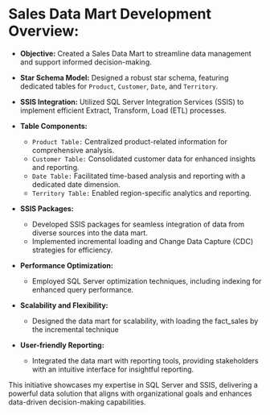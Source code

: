 # Sales Data Mart Development Overview:

- **Objective:** Created a Sales Data Mart to streamline data management and support informed decision-making.

- **Star Schema Model:** Designed a robust star schema, featuring dedicated tables for `Product`, `Customer`, `Date`, and `Territory`.

- **SSIS Integration:** Utilized SQL Server Integration Services (SSIS) to implement efficient Extract, Transform, Load (ETL) processes.

- **Table Components:**
  - `Product Table:` Centralized product-related information for comprehensive analysis.
  - `Customer Table:` Consolidated customer data for enhanced insights and reporting.
  - `Date Table:` Facilitated time-based analysis and reporting with a dedicated date dimension.
  - `Territory Table:` Enabled region-specific analytics and reporting.

- **SSIS Packages:**
  - Developed SSIS packages for seamless integration of data from diverse sources into the data mart.
  - Implemented incremental loading and Change Data Capture (CDC) strategies for efficiency.

- **Performance Optimization:**
  - Employed SQL Server optimization techniques, including indexing for enhanced query performance.

- **Scalability and Flexibility:**
  - Designed the data mart for scalability, with loading the fact_sales by the incremental technique

- **User-friendly Reporting:**
  - Integrated the data mart with reporting tools, providing stakeholders with an intuitive interface for insightful reporting.

This initiative showcases my expertise in SQL Server and SSIS, delivering a powerful data solution that aligns with organizational goals and enhances data-driven decision-making capabilities.
